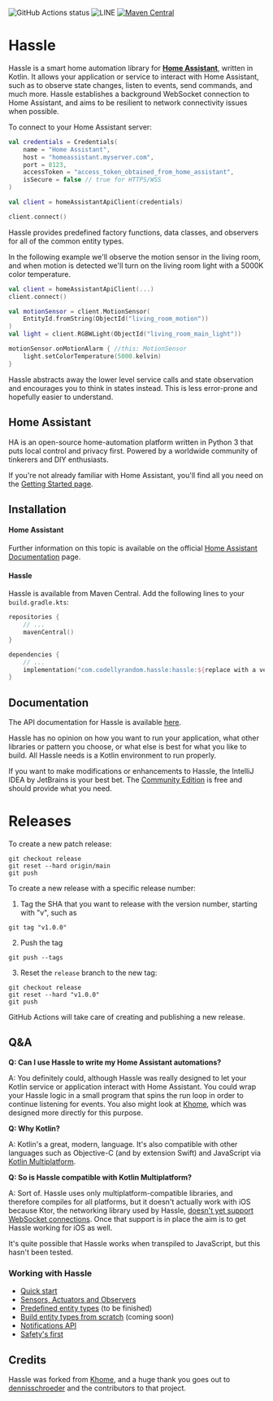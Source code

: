 
![GitHub Actions status](https://github.com/efirestone/hassle/workflows/Latest%20push/badge.svg)
![LINE](https://img.shields.io/badge/line--coverage-46.07%25-orange.svg)
[![Maven Central](https://maven-badges.herokuapp.com/maven-central/com.codellyrandom.hassle/hassle/badge.svg)](https://maven-badges.herokuapp.com/maven-central/com.codellyrandom.hassle/hassle)

# Hassle

Hassle is a smart home automation library for [**Home Assistant**](https://www.home-assistant.io), written in Kotlin.
It allows your application or service to interact with Home Assistant, such as to observe state changes, listen to
events, send commands, and much more. Hassle establishes a background WebSocket connection to Home Assistant, and 
aims to be resilient to network connectivity issues when possible.

To connect to your Home Assistant server:

```kotlin
val credentials = Credentials(
    name = "Home Assistant",
    host = "homeassistant.myserver.com",
    port = 8123,
    accessToken = "access_token_obtained_from_home_assistant",
    isSecure = false // true for HTTPS/WSS
)

val client = homeAssistantApiClient(credentials)

client.connect()
```

Hassle provides predefined factory functions, data classes, and observers for all of the common entity types.

In the following example we'll observe the motion sensor in the living room, and when motion is detected we'll turn on
the living room light with a 5000K color temperature.

```kotlin
val client = homeAssistantApiClient(...)
client.connect()

val motionSensor = client.MotionSensor(
    EntityId.fromString(ObjectId("living_room_motion"))
)
val light = client.RGBWLight(ObjectId("living_room_main_light"))

motionSensor.onMotionAlarm { //this: MotionSensor
    light.setColorTemperature(5000.kelvin)
}
```

Hassle abstracts away the lower level service calls and state observation and encourages you to think in states
instead. This is less error-prone and hopefully easier to understand.

## Home Assistant
 
HA is an open-source home-automation platform written in Python 3 that puts local control and privacy first. Powered by
a worldwide community of tinkerers and DIY enthusiasts.

If you're not already familiar with Home Assistant, you'll find all you need on the
[Getting Started page](https://www.home-assistant.io/getting-started/).

## Installation

#### Home Assistant
Further information on this topic is available on the official
[Home Assistant Documentation](https://www.home-assistant.io/getting-started/) page.

#### Hassle
Hassle is available from Maven Central. Add the following lines to your `build.gradle.kts`:

```kotlin
repositories {
    // ...
    mavenCentral()
}
```
```kotlin
dependencies {
    // ...
    implementation("com.codellyrandom.hassle:hassle:${replace with a version}")
}
```

## Documentation

The API documentation for Hassle is available [here](https://efirestone.github.io/hassle/).

Hassle has no opinion on how you want to run your application, what other libraries or pattern you choose, or what
else is best for what you like to build. All Hassle needs is a Kotlin environment to run properly.

If you want to make modifications or enhancements to Hassle, the IntelliJ IDEA by JetBrains is your best bet. The
[Community Edition](http://www.jetbrains.com/idea/download/index.html) is free and should provide what you need.

# Releases

To create a new patch release:

```
git checkout release
git reset --hard origin/main
git push
```

To create a new release with a specific release number:

1. Tag the SHA that you want to release with the version number, starting with "v", such as

```
git tag "v1.0.0"
```

2. Push the tag

```
git push --tags
```

3. Reset the `release` branch to the new tag:

```
git checkout release
git reset --hard "v1.0.0"
git push
```

GitHub Actions will take care of creating and publishing a new release.

## Q&A

**Q: Can I use Hassle to write my Home Assistant automations?**

A: You definitely could, although Hassle was really designed to let your Kotlin service or application interact with
Home Assistant. You could wrap your Hassle logic in a small program that spins the run loop in order to continue 
listening for events. You also might look at [Khome](https://github.com/dennisschroeder/khome), which was designed more 
directly for this purpose.

**Q: Why Kotlin?**

A: Kotlin's a great, modern, language. It's also compatible with other languages such as Objective-C (and by extension
Swift) and JavaScript via [Kotlin Multiplatform](https://kotlinlang.org/docs/multiplatform.html).

**Q: So is Hassle compatible with Kotlin Multiplatform?**

A: Sort of. Hassle uses only multiplatform-compatible libraries, and therefore compiles for all platforms, but it 
doesn't actually work with iOS because Ktor, the networking library used by Hassle, [doesn't yet support WebSocket
connections](https://github.com/ktorio/ktor/issues/1894). Once that support is in place the aim is to get Hassle
working for iOS as well.

It's quite possible that Hassle works when transpiled to JavaScript, but this hasn't been tested.

### Working with Hassle
- [Quick start](docs/Quickstart.md)
- [Sensors, Actuators and Observers](docs/SensorsAndActuators.md)
- [Predefined entity types](docs/PredefinedEntityTypes.md) (to be finished)
- [Build entity types from scratch](docs/BuildEntitiesFromScratch.md) (coming soon)
- [Notifications API](docs/NotificationApi.md)
- [Safety's first](docs/SafetyFirst.md)


## Credits
Hassle was forked from [Khome](https://github.com/dennisschroeder/khome), and a huge thank you goes out to 
[dennisschroeder](https://github.com/dennisschroeder) and the contributors to that project.   
